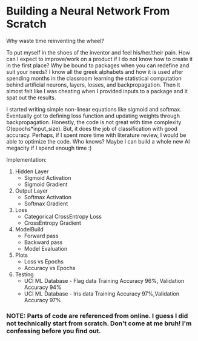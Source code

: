 # Building a Neural Network From Scratch

Why waste time reinventing the wheel?

To put myself in the shoes of the inventor and feel his/her/their pain. How can I expect to improve/work on a product if I do not know how to create it in the first place? Why be bound to packages when you can redefine and suit your needs? I know all the greek alphabets and how it is used after spending months in the classroom learning the statistical computation behind artificial neurons, layers, losses, and backpropagation. Then it almost felt like I was cheating when I provided inputs to a package and it spat out the results. 

I started writing simple non-linear equations like sigmoid and softmax. Eventually got to defining loss function and updating weights through backpropagation. Honestly, the code is not great with time complexity O(epochs*input_size). But, it does the job of classification with good accuracy. Perhaps, if I spent more time with literature review, I would be able to optimize the code. Who knows? Maybe I can build a whole new AI megacity if I spend enough time :)

Implementation:
1. Hidden Layer
    - Sigmoid Activation
    - Sigmoid Gradient
2. Output Layer
    - Softmax Activation
    - Softmax Gradient
3. Loss
    - Categorical CrossEntropy Loss
    - CrossEntropy Gradient
4. ModelBuild
    - Forward pass
    - Backward pass
    - Model Evaluation
5. Plots
    - Loss vs Epochs
    - Accuracy vs Epochs
6. Testing
    - UCI ML Database - Flag data Training Accuracy 96%, Validation Accuracy 94%
    - UCI ML Database - Iris data Training Accuracy 97%,Validation Accuracy 97%

### NOTE: Parts of code are referenced from online. I guess I did not technically start from scratch. Don't come at me bruh! I'm confessing before you find out.
